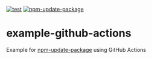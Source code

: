 [![test](https://github.com/npm-update-package/example-github-actions/actions/workflows/test.yml/badge.svg)](https://github.com/npm-update-package/example-github-actions/actions/workflows/test.yml)
[![npm-update-package](https://github.com/npm-update-package/example-github-actions/actions/workflows/npm-update-package.yml/badge.svg)](https://github.com/npm-update-package/example-github-actions/actions/workflows/npm-update-package.yml)

# example-github-actions

Example for [npm-update-package](https://github.com/npm-update-package/npm-update-package) using GitHub Actions
